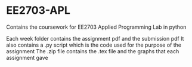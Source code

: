 # EE2703-APL
Contains the coursework for EE2703 Applied Programming Lab in python

Each week folder contains the assignment pdf and the submission pdf
It also contains a .py script which is the code used for the purpose of the assignment
The .zip file contains the .tex file and the graphs that each assignment gave
